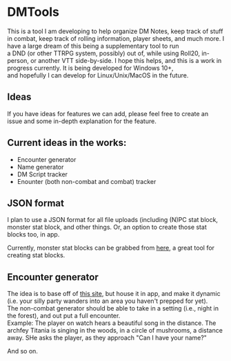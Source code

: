 # DMTools

This is a tool I am developing to help organize DM Notes, keep track of stuff in combat, keep track of rolling information, player sheets, and much more. I have a large dream of this being a supplementary tool to run  
a DND (or other TTRPG system, possibly) out of, while using Roll20, in-person, or another VTT side-by-side. I hope this helps, and this is a work in progress currently. It is being developed for Windows 10+,  
and hopefully I can develop for Linux/Unix/MacOS in the future.

## Ideas

If you have ideas for features we can add, please feel free to create an issue and some in-depth explanation for the feature.

## Current ideas in the works:

* Encounter generator
* Name generator
* DM Script tracker
* Enounter (both non-combat and combat) tracker

## JSON format

I plan to use a JSON format for all file uploads (including (N)PC stat block, monster stat block, and other things. Or, an option to create those stat blocks too, in app.

Currently, monster stat blocks can be grabbed from [here](https://tetra-cube.com/dnd/dnd-statblock.html?fbclid=IwAR1jLdPi9P3Srhqu4_luQ6a-5wkmA_NFlBkO0ERcUwxHDXe7f17rrxbh7Po), a great tool for creating stat blocks.

## Encounter generator

The idea is to base off of [this site](https://koboldplus.club/#/encounter-builder), but house it in app, and make it dynamic (i.e. your silly party wanders into an area you haven't prepped for yet).  
The non-combat generator should be able to take in a setting (i.e., night in the forest), and out put a full encounter.  
Example: The player on watch hears a beautiful song in the distance. The archfey Titania is singing in the woods, in a circle of mushrooms, a distance away. SHe asks the player, as they approach "Can I have your name?"

And so on.

